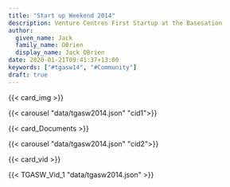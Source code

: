 ```yaml
---
title: "Start up Weekend 2014"
description: Venture Centres First Startup at the Basesation
author:
  given_name: Jack
  family_name: OBrien
  display_name: Jack OBrien
date: 2020-01-21T09:41:37+13:00
keywords: ["#tgasw14", "#Community"] 
draft: true
---
```

{{< card_img >}}

{{< carousel "data/tgasw2014.json" "cid1">}}

{{< card_Documents >}}

{{< carousel "data/tgasw2014.json" "cid2">}}

{{< card_vid >}}

{{< TGASW_Vid_1 "data/tgasw2014.json" >}}


